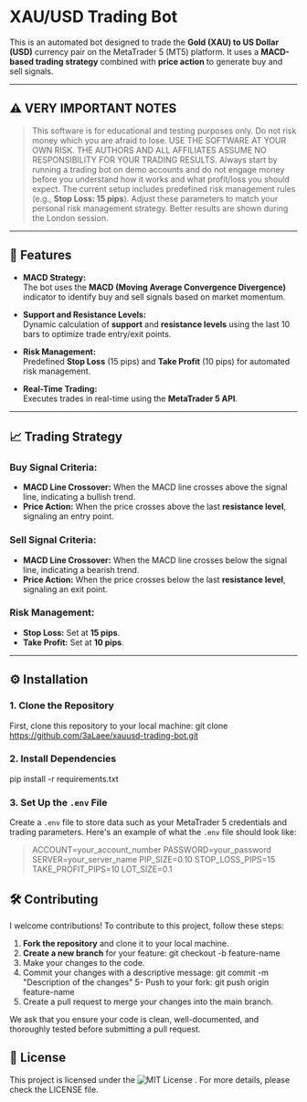 # XAU/USD Trading Bot

This is an automated bot designed to trade the **Gold (XAU) to US Dollar (USD)** currency pair on the MetaTrader 5 (MT5) platform. It uses a **MACD-based trading strategy** combined with **price action** to generate buy and sell signals.

---

## ⚠️ VERY IMPORTANT NOTES

> This software is for educational and testing purposes only. Do not risk money which you are afraid to lose. USE THE SOFTWARE AT YOUR OWN RISK. THE AUTHORS AND ALL AFFILIATES ASSUME NO RESPONSIBILITY FOR YOUR TRADING RESULTS.
>Always start by running a trading bot on demo accounts and do not engage money before you understand how it works and what profit/loss you should expect.
> The current setup includes predefined risk management rules (e.g., **Stop Loss: 15 pips**). Adjust these parameters to match your personal risk management strategy.
> Better results are shown during the London session.

---

## 🌟 Features

- **MACD Strategy:**  
  The bot uses the **MACD (Moving Average Convergence Divergence)** indicator to identify buy and sell signals based on market momentum.

- **Support and Resistance Levels:**  
  Dynamic calculation of **support** and **resistance levels** using the last 10 bars to optimize trade entry/exit points.

- **Risk Management:**  
  Predefined **Stop Loss** (15 pips) and **Take Profit** (10 pips) for automated risk management.

- **Real-Time Trading:**  
  Executes trades in real-time using the **MetaTrader 5 API**.

---

## 📈 Trading Strategy

### Buy Signal Criteria:
- **MACD Line Crossover:** When the MACD line crosses above the signal line, indicating a bullish trend.
- **Price Action:** When the price crosses above the last **resistance level**, signaling an entry point.

### Sell Signal Criteria:
- **MACD Line Crossover:** When the MACD line crosses below the signal line, indicating a bearish trend.
- **Price Action:** When the price crosses below the last **resistance level**, signaling an exit point.

### Risk Management:
- **Stop Loss:** Set at **15 pips**.
- **Take Profit:** Set at **10 pips**.

---

## ⚙️ Installation

### 1. Clone the Repository

First, clone this repository to your local machine:
git clone https://github.com/3aLaee/xauusd-trading-bot.git

### 2. Install Dependencies

pip install -r requirements.txt

### 3. Set Up the `.env` File

Create a `.env` file to store data such as your MetaTrader 5 credentials and trading parameters. Here's an example of what the `.env` file should look like:
  > ACCOUNT=your_account_number
  > PASSWORD=your_password
  > SERVER=your_server_name
  > PIP_SIZE=0.10
  > STOP_LOSS_PIPS=15
  > TAKE_PROFIT_PIPS=10
  > LOT_SIZE=0.1

## 🛠 Contributing

I welcome contributions! To contribute to this project, follow these steps:

1. **Fork the repository** and clone it to your local machine.
2. **Create a new branch** for your feature:
   git checkout -b feature-name
3. Make your changes to the code.
4. Commit your changes with a descriptive message:
  git commit -m "Description of the changes"
5- Push to your fork:
  git push origin feature-name
6. Create a pull request to merge your changes into the main branch.

We ask that you ensure your code is clean, well-documented, and thoroughly tested before submitting a pull request.

## 📝 License
This project is licensed under the ![MIT License](https://img.shields.io/badge/license-MIT-blue.svg)
. For more details, please check the LICENSE file.











